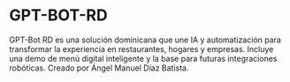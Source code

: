# GPT-BOT-RD
GPT-Bot RD es una solución dominicana que une IA y automatización para transformar la experiencia en restaurantes, hogares y empresas. Incluye una demo de menú digital inteligente y la base para futuras integraciones robóticas. Creado por Ángel Manuel Díaz Batista.
